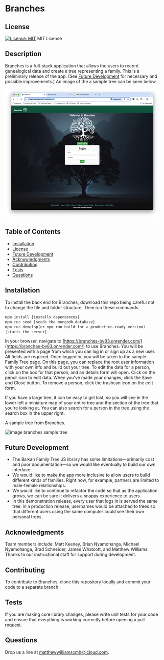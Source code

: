 # Branches

## License
[![License: MIT](https://img.shields.io/badge/License-MIT-yellow.svg)](https://opensource.org/licenses/MIT)
MIT License

## Description
Branches is a full-stack application that allows the users to record genealogical data and create a tree representing a family. This is a preliminary release of the app. (See [Future Development](#future-development) for necessary and possible improvements.) An image of the a sample tree can be seen below.

![image of a sample family tree in Branches](./assets/Branches.jpg)

## Table of Contents
- [Installation](#installation)
- [License](#license)
- [Future Development](#future-development)
- [Acknowledgments](#acknowledgments)
- [Contributing](#contributing)
- [Tests](#tests)
- [Questions](#questions)

## Installation
To install the back end for Branches, download this repo being careful not to change the file and folder structure. Then run these commands

    npm install [installs dependences]
    npm run seed [seeds the mongodb database]
    npm run develop(or npm run build for a production-ready version) [starts the server]

In your browser, navigate to [https://branches-bv83.onrender.com/](https://branches-bv83.onrender.com/) to use Branches. You will be presented with a page from which you can log in or sign up as a new user. All fields are required. Once logged in, you will be taken to the sample Family Tree page. On this page, you can replace the root user information with your own info and build out your tree. To edit the data for a person, click on the box for that person, and an details form will open. Click on the pencil icon to edit data. When you've made your changes, click the Save and Close button. To remove a person, click the trashcan icon on the edit form.

If you have a large tree, it can be easy to get lost, so you will see in the lower left a miniature map of your entire tree and the section of the tree that you're looking at. You can also search for a person in the tree using the search box in the upper right.

A sample tree from Branches.

![image branches sample tree](./public/branches.jpg)


## Future Development
- The Balkan Family Tree JS library has some limitations—primarily cost and poor documentation—so we would like eventually to build our own interface.
- We would like to make the app more inclusive to allow users to build different kinds of families. Right now, for example, partners are limited to male-female relationships.
- We would like to continue to refactor the code so that as the application grows, we can be sure it delivers a snappy experience to users.
- In this demonstration release, every user that logs in is served the same tree; in a production release, usernames would be attached to trees so that different users using the same computer could see their own personal trees.

## Acknowledgments
Team members include: Matt Keeney, Brian Nyamohanga, Michael Nyamohanga, Brad Schneider, James Whatcott, and Matthew Williams. Thanks to our instructional staff for support during development.

## Contributing
To contribute to Branches, clone this repository locally and commit your code to a separate branch.

## Tests
If you are making core library changes, please write unit tests for your code and ensure that everything is working correctly before opening a pull request.

## Questions
Drop us a line at [matthewwilliamscmh@icloud.com](mailto:matthewwilliamscmh@icloud.com).
